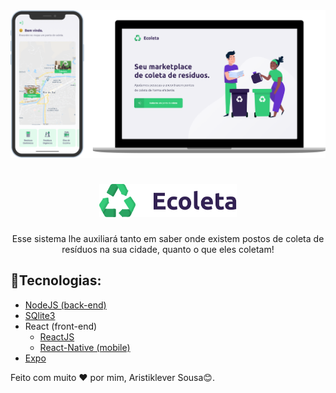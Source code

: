 <img alt="Pequena amostragem do sistema (mobile e web)" src="./assets-README/logo1.png" />

<h1 align="center"><img alt="ECOLETA" src="./assets-README/logo2.svg" width="220px" /></h1>
<p align="center">Esse sistema lhe auxiliará tanto em saber onde existem postos de coleta de resíduos na sua cidade, quanto o que eles coletam!<p/>

<h2>🚀Tecnologias:</h3>
<ul>
	<li><a href="https://nodejs.org/en/">NodeJS (back-end)</a></li>
	<li><a href="https://www.sqlite.org/index.html">SQlite3</a></li>
	<li>React (front-end)
		<ul>
			<li><a href="https://pt-br.reactjs.org/">ReactJS</a></li>
			<li><a href="https://reactnative.dev/">React-Native (mobile)</a></li>
		</ul>
	</li>
	<li><a href="https://expo.io/">Expo</a></li>
</ul>



<p>Feito com muito ❤ por mim, Aristiklever Sousa😊.</p>
